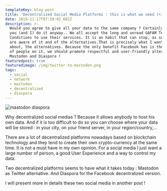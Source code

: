 ```yaml
---
templateKey: blog-post
title: 'Decentralized Social Media Platforms : this is what we need (•̀ᴗ•́)و'
date: 2019-11-17T07:59:02.682Z
description: >-
  Would you agree to give all your data to the same company ? Certainly not, but
  you (and I) do it anyway.. We all accept the long and unread GAFAM Terms &
  Conditions to use their services. It is an habit that can stop, as soon as we
  are aware of it and of the alternatives.That is precisely what I want to talk
  about, the alternatives. Because the only benefit Facebook has is the number
  of people on it, we should promote respectful and user-friendly alternatives :
  Mastodon and Diaspora !
featuredpost: true
featuredimage: /img/twitter-to-mastodon.png
tags:
  - social
  - network
  - mastodon
  - decentralized
  - diaspora
---
```

![mastodon diaspora](/img/twitter-to-mastodon.png "mastodon diaspora")

Why decentralized social medias ? Because it allows anybody to host his own data. And if it is too difficult to do so you can choose where your data will be stored : in your city, on your friend server, in your region/country,...

There are a lot of decentralized platforms nowadays based on blockchain technology and they tend to create their own crypto-currency at the same time. It is not a must have in my own opinion. For a social media I just want a large number of person, a good User Experience and a way to control my data.

Two decentralized platforms seems to have what it takes today : Mastodon as Twitter alternative. And Diaspora for the Facebook decentralized version.

I will present more in details these two social media in another post !
